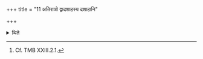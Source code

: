 +++
title = "11 अतिरात्रो द्वादशाहस्य दशाहानि"

+++

<details><summary>थिते</summary>

11. (The days in it are as follows): an Atirātra, the ten days of the Dvadaśāha; Mahāvrata-day, an Atirātra[^1].  

[^1]: Cf. TMB XXIII.2.1. 
</details>
